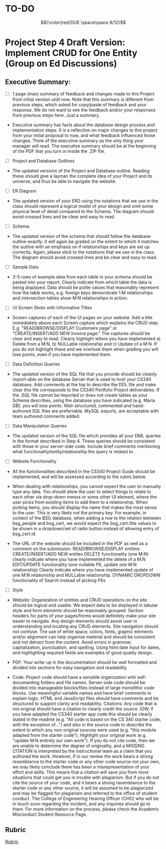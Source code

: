 # TO-DO 
$${\color{red}DUE \space\space 8/12}$$
# Project Step 4 Draft Version: Implement CRUD for One Entity (Group on Ed Discussions)

## Executive Summary:

- [ ] 1 page (max) summary of feedback and changes made to this Project from initial version until now.
Note that this summary is different from previous steps, which asked for copy/paste of feedback and your response. We do not want to see the feedback and/or your responses from previous steps here. Just a summary.  

-   Executive summary has facts about the database design process and implementation steps. It is a reflection on major changes to this project from your initial proposal to now, and what feedback influenced those changes.  Think of the executive summary as the only thing your manager will read.
The executive summary should be at the beginning of the PDF that you turn in inside the .ZIP file.

- [ ] Project and Database Outlines

-   The updated versions of the Project and Database outline. Reading these should give a layman the complete idea of your Project and its universe, and thus be able to navigate the website.

- [ ] ER Diagram

-   The updated version of your ERD using the notations that we use in the class should represent a logical model of your design and omit some physical level of detail compared to the Schema. The diagram should avoid crossed lines and be clear and easy to read.


- [ ] Schema 

-   The updated version of the schema that should follow the database outline exactly. It will again be graded on the extent to which it matches the outline with an emphasis on if relationships and keys are set up correctly. Again, please stick to the notations that we use in the class. The diagram should avoid crossed lines and be clear and easy to read. 

- [ ] Sample Data

-   3-5 rows of example data from each table in your schema should be pasted into your report. Clearly indicate from which table the data is being displayed. Data should be polite values that reasonably represent how the table works, e.g. foreign keys demonstrate 1:M relationships and intersection tables show M:N relationships in action.  

- [ ] UI Screen Shots with Informative Titles

-   Screen captures of each of the UI pages on your website. Add a title immediately above each Screen capture which explains the CRUD step. E.g. "READ/BROWSE/DISPLAY Customers page" or "CREATE/INSERT/ADD NEW Invoice page." The captures should be clear and easy to read. Clearly highlight where you have implemented a) Delete from a M:N, b) NULLable relationship and c) Update of a M:N. If you do not highlight these and we overlook them when grading you will lose points, even if you have implemented them. 

- [ ] Data Definition Queries

-   The updated version of the SQL file that you provide should be cleanly import-able on the database Server that is used to host your CS340 database. Add comments at the top to describe the DDL file and make clear this file corresponds to the CS340 Portfolio Project deliverables. If the .SQL file cannot be imported or does not create tables as your Schema describes, using the database you have indicated (e.g. Maria DB), you will lose points. Well-structured, commented and hand-authored SQL files are preferrable. MySQL exports, are acceptable with team authored comments added. 

- [ ] Data Manipulation Queries


-   The updated version of the SQL file which provides all your DML queries in the format described in Step 4. These queries should be consistent with those in your server-side code. Include brief comments mentioning what functionality/entity/relationship the query is related to.

- [ ] Website Functionality

-   All the functionalities described in the CS340 Project Guide should be implemented, and will be assessed according to the rubric below.

-   When dealing with relationships, you cannot expect the user to manually type any data. You should allow the user to select things to relate to each other via drop-down menus or some other UI element, where the user picks from existing items to add them to a relationship. When picking items, you should display the name that makes the most sense to the user. This is very likely not the primary key. For example, in context of the BSG database, when adding a row to the relation between bsg_people and bsg_cert, we would expect the bsg_cert.title values to be shown in a dropdown/set of radio button instead of allowing entry of bsg_cert.id

-   The URL of the website should be included in the PDF as well as a comment on the submission.
READ/BROWSE/DISPLAY entities
CREATE/INSERT/ADD NEW entites
DELETE functionality (one M:N) clearly indicate where you have implemented the delete of a M:N
EDIT/UPDATE functionality (one nullable FK, update one M:N relationship) Clearly indicate where you have implemented update of one M:N relationship and NULLable relationship.
DYNAMIC DROPDOWN functionality of Search instead of picking FKs

- [ ] Style

-   Website: Organization of entities and CRUD operations on the site should be logical and usable. We expect data to be displayed in tabular style and form elements should be reasonably grouped. Section headers for parts of your pages/forms would definitely make your site easier to navigate. Any design elements should assist user in understanding and locating any CRUD elements. Site navigation should not confuse. The use of white space, colors, fonts, graphic elements and/or alignment can help organize material and should be consistent and not detract from the content. Avoid errors in grammar, capitalization, punctuation, and spelling. Using html date input for dates, and highlighting required fields are examples of good quality design. 

-   PDF: Your write-up in the documentation should be well formatted and divided into sections for easy navigation and readability.

-   Code: Project code should have a sensible organization with self-documenting folders and file names. Server-side code should be divided into manageable blocks/files instead of large monolithic code blocks.  Use meaningful variable names and have brief comments to explain logic.  HTML and JavaScript files should have comments and be structured to support clarity and readability.
Citations: Any code that is not original should have a citation to clearly credit the source. IOW, if you have adapted the CS340 starter app code this should be clearly stated in the readme (e.g. "All code is based on the CS 340 starter code, with the exception of...") and also in the source code to describe the extent to which any non-original sources were used (e.g. "this module adapted from the starter code"). Highlight your original work (e.g. "update M:N entirely our own work"). If you do not cite code, then we are unable to determine the degree of originality, and a MISSING CITATION is interpreted by the instructional team as a claim that you authored the work. However, if in our review the work bears a strong resemblance to the starter code or any other code source not your own, we may likely conclude there has been a misrepresentation of your effort and skills. This means that a citation will save you from most situations that could get you in trouble with plagiarism. But if you do not cite the source of your code, and it bears a strong resemblance to the starter code or any other source, it will be assumed to be plagiarized and may be flagged for plagiarism and referred to the office of student conduct. The College of Engineering Hearing Officer (CHO) who will be in touch soon regarding the incident, and any inquiries should go to them. For more information on the process, please check the Academic Misconduct Student Resource Page. 

## Rubric

[Rubric](https://canvas.oregonstate.edu/courses/1967354/assignments/9690219)